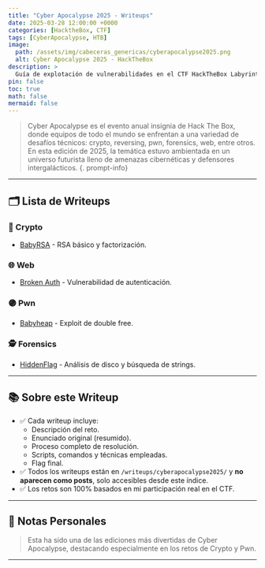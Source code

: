 ```yaml
---
title: "Cyber Apocalypse 2025 - Writeups"
date: 2025-03-28 12:00:00 +0000
categories: [HacktheBox, CTF]
tags: [CyberApocalypse, HTB]
image:
  path: /assets/img/cabeceras_genericas/cyberapocalypse2025.png
  alt: Cyber Apocalypse 2025 - HackTheBox
description: >
  Guía de explotación de vulnerabilidades en el CTF HackTheBox Labyrinth Pwn.
pin: false  
toc: true   
math: false 
mermaid: false 
---
```


> Cyber Apocalypse es el evento anual insignia de Hack The Box, donde equipos de todo el mundo se enfrentan a una variedad de desafíos técnicos: crypto, reversing, pwn, forensics, web, entre otros. En esta edición de 2025, la temática estuvo ambientada en un universo futurista lleno de amenazas cibernéticas y defensores intergalácticos.
{. prompt-info}

---

## 🗂️ Lista de Writeups

### 🔐 Crypto
- [BabyRSA](/writeups/cyberapocalypse2025/babyrsa) - RSA básico y factorización.

### 🌐 Web
- [Broken Auth](/writeups/cyberapocalypse2025/brokenauth) - Vulnerabilidad de autenticación.

### 🟣 Pwn
- [Babyheap](/writeups/cyberapocalypse2025/babyheap) - Exploit de double free.

### 🕵️ Forensics
- [HiddenFlag](/writeups/cyberapocalypse2025/hiddenflag) - Análisis de disco y búsqueda de strings.

---

## 📚 Sobre este Writeup

- ✅ Cada writeup incluye:
    - Descripción del reto.
    - Enunciado original (resumido).
    - Proceso completo de resolución.
    - Scripts, comandos y técnicas empleadas.
    - Flag final.
- ✅ Todos los writeups están en `/writeups/cyberapocalypse2025/` y **no aparecen como posts**, solo accesibles desde este índice.
- ✅ Los retos son 100% basados en mi participación real en el CTF.

---

## 💬 Notas Personales

> Esta ha sido una de las ediciones más divertidas de Cyber Apocalypse, destacando especialmente en los retos de Crypto y Pwn.

---

